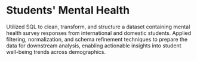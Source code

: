 # Students' Mental Health
Utilized SQL to clean, transform, and structure a dataset containing mental health survey responses from international and domestic students. Applied filtering, normalization, and schema refinement techniques to prepare the data for downstream analysis, enabling actionable insights into student well-being trends across demographics.

